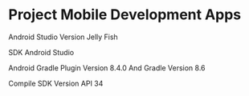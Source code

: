 Project Mobile Development Apps
======================
Android Studio Version Jelly Fish

SDK Android Studio

Android Gradle Plugin Version 8.4.0 And Gradle Version 8.6

Compile SDK Version API 34
